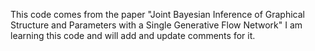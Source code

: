 This code comes from the paper "Joint Bayesian Inference of Graphical Structure and Parameters with a Single Generative Flow Network"
I am learning this code and will add and update comments for it.
